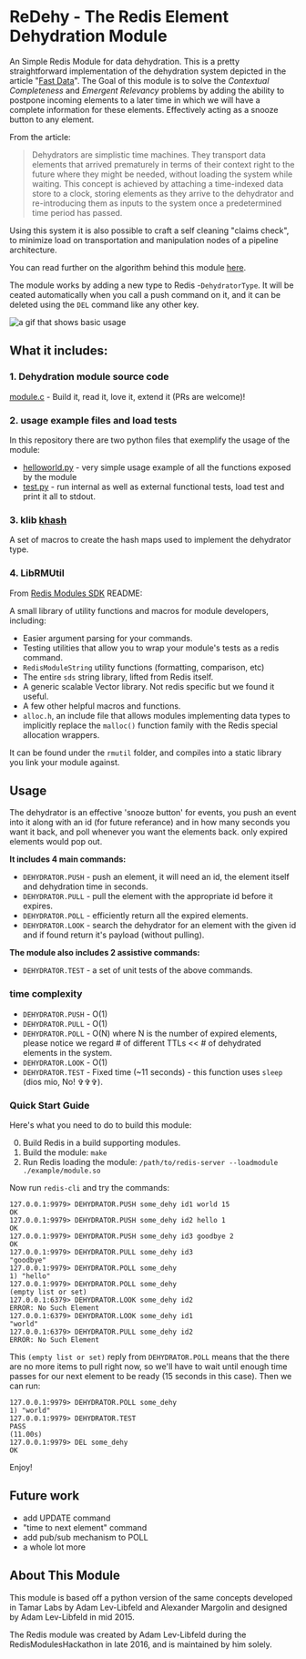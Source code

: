 # ReDehy - The Redis Element Dehydration Module
An Simple Redis Module for data dehydration. This is a pretty straightforward implementation of the dehydration system depicted in the article "[Fast Data](https://goo.gl/DDFFPO)". The Goal of this module is to solve the *Contextual Completeness* and *Emergent Relevancy* problems by adding the ability to postpone incoming elements to a later time in which we will have a complete information for these elements. Effectively acting as a snooze button to any element.

From the article:
> Dehydrators are simplistic time machines. They transport data elements that arrived prematurely in terms of their context right to the future where they might be needed, without loading the system while waiting. This concept is achieved by attaching a time-indexed data store to a clock, storing elements as they arrive to the dehydrator and re-introducing them as inputs to the system once a predetermined time period has passed.

Using this system it is also possible to craft a self cleaning "claims check", to minimize load on transportation and manipulation nodes of a pipeline architecture.

You can read further on the algorithm behind this module [here](Algorithm.md).

The module works by adding a new type to Redis -`DehydratorType`. It will be ceated automatically when you call a push command on it, and it can be deleted using the `DEL` command like any other key.

![a gif that shows basic usage](redehy-basics.gif)

## What it includes:

### 1. Dehydration module source code

[module.c](module.c) - Build it, read it, love it, extend it (PRs are welcome)!

### 2. usage example files and load tests

In this repository there are two python files that exemplify the usage of the module:
* [helloworld.py](helloworld.py) - very simple usage example of all the functions exposed by the module
* [test.py](test.py) - run internal as well as external functional tests, load test and print it all to stdout.

### 3. klib [khash](khash.h)

A set of macros to create the hash maps used to implement the dehydrator type.

### 4. LibRMUtil

From [Redis Modules SDK](https://github.com/RedisLabs/RedisModulesSDK) README:

A small library of utility functions and macros for module developers, including:

* Easier argument parsing for your commands.
* Testing utilities that allow you to wrap your module's tests as a redis command.
* `RedisModuleString` utility functions (formatting, comparison, etc)
* The entire `sds` string library, lifted from Redis itself.
* A generic scalable Vector library. Not redis specific but we found it useful.
* A few other helpful macros and functions.
* `alloc.h`, an include file that allows modules implementing data types to implicitly replace the `malloc()` function family with the Redis special allocation wrappers.

It can be found under the `rmutil` folder, and compiles into a static library you link your module against.    

## Usage

The dehydrator is an effective 'snooze button' for events, you push an event into it along with an id (for future referance) and in how many seconds you want it back, and poll whenever you want the elements back. only expired elements would pop out.

**It includes 4 main commands:**

* `DEHYDRATOR.PUSH` - push an element, it will need an id, the element itself and dehydration time in seconds.
* `DEHYDRATOR.PULL` - pull the element with the appropriate id before it expires.
* `DEHYDRATOR.POLL` - efficiently return all the expired elements.
* `DEHYDRATOR.LOOK` - search the dehydrator for an element with the given id and if found return it's payload (without pulling).

**The module also includes 2 assistive commands:**
* `DEHYDRATOR.TEST`  - a set of unit tests of the above commands.

### time complexity

* `DEHYDRATOR.PUSH`  - O(1)
* `DEHYDRATOR.PULL`  - O(1)
* `DEHYDRATOR.POLL`  - O(N) where N is the number of expired elements, please notice we regard # of different TTLs << # of dehydrated elements in the system.
* `DEHYDRATOR.LOOK`  - O(1)
* `DEHYDRATOR.TEST`  - Fixed time (~11 seconds) - this function uses `sleep` (dios mio, No! &#x271e;&#x271e;&#x271e;).

### Quick Start Guide

Here's what you need to do to build this module:

0. Build Redis in a build supporting modules.
1. Build the module: `make`
3. Run Redis loading the module: `/path/to/redis-server --loadmodule ./example/module.so`

Now run `redis-cli` and try the commands:

```
127.0.0.1:9979> DEHYDRATOR.PUSH some_dehy id1 world 15
OK
127.0.0.1:9979> DEHYDRATOR.PUSH some_dehy id2 hello 1
OK
127.0.0.1:9979> DEHYDRATOR.PUSH some_dehy id3 goodbye 2
OK
127.0.0.1:9979> DEHYDRATOR.PULL some_dehy id3
"goodbye"
127.0.0.1:9979> DEHYDRATOR.POLL some_dehy
1) "hello"
127.0.0.1:9979> DEHYDRATOR.POLL some_dehy
(empty list or set)
127.0.0.1:6379> DEHYDRATOR.LOOK some_dehy id2
ERROR: No Such Element
127.0.0.1:6379> DEHYDRATOR.LOOK some_dehy id1
"world"
127.0.0.1:6379> DEHYDRATOR.PULL some_dehy id2
ERROR: No Such Element
```

This `(empty list or set)` reply from `DEHYDRATOR.POLL` means that the there are no more items to pull right now, so we'll have to wait until enough time passes for our next element to be ready (15 seconds in this case). Then we can run:

```
127.0.0.1:9979> DEHYDRATOR.POLL some_dehy
1) "world"
127.0.0.1:9979> DEHYDRATOR.TEST
PASS
(11.00s)
127.0.0.1:9979> DEL some_dehy
OK
```

Enjoy!


## Future work

* add UPDATE command
* "time to next element" command
* add pub/sub mechanism to POLL
* a whole lot more

## About This Module

This module is based off a python version of the same concepts developed in Tamar Labs by Adam Lev-Libfeld and Alexander Margolin and designed by Adam Lev-Libfeld in mid 2015.

The Redis module was created by Adam Lev-Libfeld during the RedisModulesHackathon in late 2016, and is maintained by him solely.
